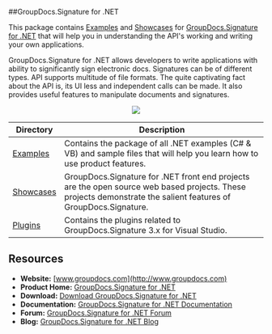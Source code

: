 ##GroupDocs.Signature for .NET

This package contains [Examples](#) and [Showcases](#) for [GroupDocs.Signature for .NET](http://groupdocs.com/dot-net/electronic-signature-library) that will help you in understanding the API's working and writing your own applications.

GroupDocs.Signature for .NET allows developers to write applications with ability to significantly sign electronic docs. Signatures can be of different types. API supports multitude of file formats. The quite captivating fact about the API is, its UI less and independent calls can be made. It also provides useful features to manipulate documents and signatures.

<p align="center">

  <a title="Download complete GroupDocs.Signature for .NET source code" href="#">
	<img src="https://raw.github.com/AsposeExamples/java-examples-dashboard/master/images/downloadZip-Button-Large.png" />
  </a>
</p>

Directory | Description
--------- | -----------
[Examples](https://github.com/groupdocs-signature/GroupDocs.Signature-for.NET/tree/master/Examples)  | Contains the package of all .NET examples (C# & VB) and sample files that will help you learn how to use product features. 
[Showcases](https://github.com/groupdocs-signature/GroupDocs.Signature-for.NET/tree/master/Showcases)  | GroupDocs.Signature for .NET front end projects are the open source web based projects. These projects demonstrate the salient features of GroupDocs.Signature. 
[Plugins](#)  | Contains the plugins related to GroupDocs.Signature 3.x for Visual Studio.

## Resources

+ **Website:** [www.groupdocs.com](http://www.groupdocs.com)
+ **Product Home:** [GroupDocs.Signature for .NET](http://groupdocs.com/dot-net/electronic-signature-library)
+ **Download:** [Download GroupDocs.Signature for .NET](#)
+ **Documentation:** [GroupDocs.Signature for .NET Documentation](#)
+ **Forum:** [GroupDocs.Signature for .NET Forum](#)
+ **Blog:** [GroupDocs.Signature for .NET Blog](#)
